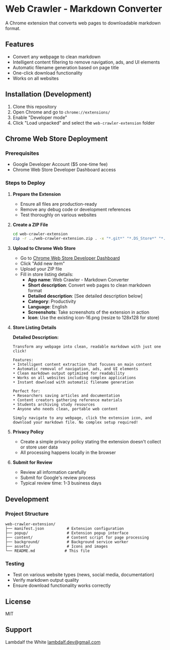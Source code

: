 # Web Crawler - Markdown Converter

A Chrome extension that converts web pages to downloadable markdown format.

## Features

- Convert any webpage to clean markdown
- Intelligent content filtering to remove navigation, ads, and UI elements
- Automatic filename generation based on page title
- One-click download functionality
- Works on all websites

## Installation (Development)

1. Clone this repository
2. Open Chrome and go to `chrome://extensions/`
3. Enable "Developer mode"
4. Click "Load unpacked" and select the `web-crawler-extension` folder

## Chrome Web Store Deployment

### Prerequisites
- Google Developer Account ($5 one-time fee)
- Chrome Web Store Developer Dashboard access

### Steps to Deploy

1. **Prepare the Extension**
   - Ensure all files are production-ready
   - Remove any debug code or development references
   - Test thoroughly on various websites

2. **Create a ZIP File**
   ```bash
   cd web-crawler-extension
   zip -r ../web-crawler-extension.zip . -x "*.git*" "*.DS_Store*" "*.md" "test/*" "utils/*"
   ```

3. **Upload to Chrome Web Store**
   - Go to [Chrome Web Store Developer Dashboard](https://chrome.google.com/webstore/devconsole/)
   - Click "Add new item"
   - Upload your ZIP file
   - Fill in store listing details:
     - **App name**: Web Crawler - Markdown Converter
     - **Short description**: Convert web pages to clean markdown format
     - **Detailed description**: [See detailed description below]
     - **Category**: Productivity
     - **Language**: English
     - **Screenshots**: Take screenshots of the extension in action
     - **Icon**: Use the existing icon-16.png (resize to 128x128 for store)

4. **Store Listing Details**

   **Detailed Description:**
   ```
   Transform any webpage into clean, readable markdown with just one click!
   
   Features:
   • Intelligent content extraction that focuses on main content
   • Automatic removal of navigation, ads, and UI elements
   • Clean markdown output optimized for readability
   • Works on all websites including complex applications
   • Instant download with automatic filename generation
   
   Perfect for:
   • Researchers saving articles and documentation
   • Content creators gathering reference materials
   • Students archiving study resources
   • Anyone who needs clean, portable web content
   
   Simply navigate to any webpage, click the extension icon, and download your markdown file. No complex setup required!
   ```

5. **Privacy Policy**
   - Create a simple privacy policy stating the extension doesn't collect or store user data
   - All processing happens locally in the browser

6. **Submit for Review**
   - Review all information carefully
   - Submit for Google's review process
   - Typical review time: 1-3 business days

## Development

### Project Structure
```
web-crawler-extension/
├── manifest.json          # Extension configuration
├── popup/                 # Extension popup interface
├── content/               # Content script for page processing
├── background/            # Background service worker
├── assets/                # Icons and images
└── README.md             # This file
```

### Testing
- Test on various website types (news, social media, documentation)
- Verify markdown output quality
- Ensure download functionality works correctly

## License

MIT

## Support

Lambdalf the White <lambdalf.dev@gmail.com>

